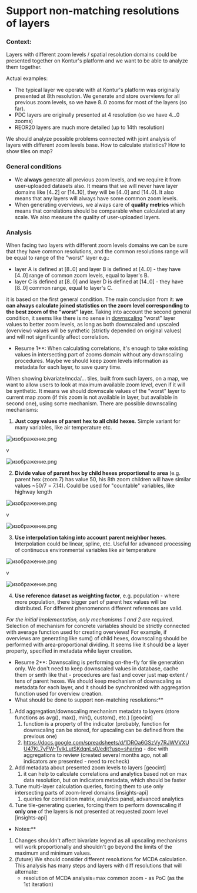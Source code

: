 # Support non-matching resolutions of layers

### Context:

Layers with different zoom levels / spatial resolution domains could be presented together on Kontur's platform and we want to be able to analyze them together.

Actual examples:
* The typical layer we operate with at Kontur's platform was originally presented at 8th resolution. We generate and store overviews for all previous zoom levels, so we have 8..0 zooms for most of the layers (so far).
* PDC layers are originally presented at 4 resolution (so we have 4…0 zooms)
* REOR20 layers are much more detailed (up to 14th resolution)

We should analyze possible problems connected with joint analysis of layers with different zoom levels base. How to calculate statistics? How to show tiles on map?

### General conditions
* We **always** generate all previous zoom levels, and we require it from user-uploaded datasets also. It means that we will never have layer domains like \[4..2\] or \[14..10\], they will be \[4..0\] and \[14..0\]. It also means that any layers will always have some common zoom levels.
* When generating overviews, we always care of **quality metrics** which means that correlations should be comparable when calculated at any scale. We also measure the quality of user-uploaded layers.

### Analysis

When facing two layers with different zoom levels domains we can be sure that they have common resolutions, and the common resolutions range will be equal to range of the "worst" layer e.g.:
* layer A is defined at \[8..0\] and layer B is defined at \[4..0\] - they have \[4..0\] range of common zoom levels, equal to layer's B.
* layer C is defined at \[8..0\] and layer D is defined at \[14..0\] - they have \[8..0\] common range, equal to layer's C.

it is based on the first general condition. The main conclusion from it: **we can always calculate joined statistics on the zoom level corresponding to the best zoom of the "worst" layer.** Taking into account the second general condition, it seems like there is no sense in [downscaling](https://en.wikipedia.org/wiki/Downscaling "https://en.wikipedia.org/wiki/Downscaling") "worst" layer values to better zoom levels, as long as both downscaled and upscaled (overview) values will be synthetic (strictly depended on original values) and will not significantly affect correlation.
* Resume 1**: When calculating correlations, it's enough to take existing values in intersecting part of zooms domain without any downscaling procedures. Maybe we should keep zoom levels information as metadata for each layer, to save query time.

When showing bivariate/mcda/… tiles, built from such layers, on a map, we want to allow users to look at maximum available zoom level, even if it will be synthetic. It means we should downscale values of the "worst" layer to current map zoom (if this zoom is not available in layer, but available in second one), using some mechanism. There are possible downscaling mechanisms:

1. **Just copy values of parent hex to all child hexes**. Simple variant for many variables, like air temperature etc.

![изображение.png](https://kontur.fibery.io/api/files/bf29ad71-9a13-4f7e-984b-204fca3948ae#align=%3Aalignment%2Fblock-left&width=174&height=191 "")

v

![изображение.png](https://kontur.fibery.io/api/files/b85487d2-499d-4927-9197-2d3d3d0ac093#align=%3Aalignment%2Fblock-left&width=176&height=192 "")

2. **Divide value of parent hex by child hexes proportional to area** (e.g. parent hex (zoom 7) has value 50, his 8th zoom children will have similar values \~50/7 = 7.14). Could be used for "countable" variables, like highway length

![изображение.png](https://kontur.fibery.io/api/files/bf29ad71-9a13-4f7e-984b-204fca3948ae#align=%3Aalignment%2Fblock-left&width=182&height=201 "")

v

![изображение.png](https://kontur.fibery.io/api/files/9c9fa90b-fb09-4f86-9470-7a1f3114fb81#align=%3Aalignment%2Fblock-left&width=186&height=203 "")

3. **Use interpolation taking into account parent neighbor hexes**. Interpolation could be linear, spline, etc. Useful for advanced processing of continuous environmental variables like air temperature

![изображение.png](https://kontur.fibery.io/api/files/291a29d5-0483-4600-ba11-7dcd1f08785b#align=%3Aalignment%2Fblock-left&width=218&height=217 "")

v

![изображение.png](https://kontur.fibery.io/api/files/08dc243c-135a-4737-9e6b-67a5315e6760#align=%3Aalignment%2Fblock-left&width=229&height=245 "")

4. **Use reference dataset as weighting factor**, e.g. population - where more population, there bigger part of parent hex values will be distributed. For different phenomenons different references are valid. 

*For the initial implementation, only mechanisms 1 and 2 are required*. Selection of mechanism for concrete variables should be strictly connected with average function used for creating overviews! For example, if overviews are generating like sum() of child hexes, downscaling should be performed with area-proportional dividing. It seems like it should be a layer property, specified in metadata while layer creation.
* Resume 2**: Downscaling is performing on-the-fly for tile generation only. We don't need to keep downscaled values in database, cache them or smth like that - procedures are fast and cover just map extent / tens of parent hexes. We should keep mechanism of downscaling as metadata for each layer, and it should be synchronized with aggregation function used for overview creation.
* What should be done to support non-matching resolutions:**

1. Add aggregation/downscaling mechanism metadata to layers (store functions as avg(), max(), min(), custom(), etc.) \[geocint\]
   1. function is a property of the indicator (probably, function for downscaling can be stored, for upscaling can be defined from the previous one)
   2. <https://docs.google.com/spreadsheets/d/1DROa6GSzVy7RJWVVXUU47KL7yFW-TvlkLutSKdqnLs0/edit?usp=sharing> - doc with aggregations to review (created several months ago, not all indicators are presented - need to recheck)
2. Add metadata about presented zoom levels to layers \[geocint\]
   1. it can help to calculate correlations and analytics based not on max data resolution, but on indicators metadata, which should be faster
3. Tune multi-layer calculation queries, forcing them to use only intersecting parts of zoom-level domains \[insights-api\]
   1. queries for correlation matrix, analytics panel, advanced analytics
4. Tune tile-generating queries, forcing them to perform downscaling if **only one** of the layers is not presented at requested zoom level \[insights-api\]
* Notes:**

1. Changes shouldn't affect bivariate legend as all upscaling mechanisms will work proportionally and shouldn't go beyond the limits of the maximum and minimum values.
2. (future) We should consider different resolutions for MCDA calculation. This analysis has many steps and layers with diff resolutions that will alternate:
   * resolution of MCDA analysis=max common zoom - as PoC (as the 1st iteration)
